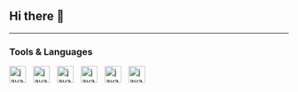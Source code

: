 ## Hi there 👋



---
### Tools & Languages
<image align="left" alt="javascript" width="30px" style="padding-right:10px" src="https://cdn.jsdelivr.net/gh/devicons/devicon@latest/icons/javascript/javascript-original.svg"/>
<image align="left" alt="javascript" width="30px" style="padding-right:10px" src="https://cdn.jsdelivr.net/gh/devicons/devicon@latest/icons/python/python-original.svg"/>
<image align="left" alt="javascript" width="30px" style="padding-right:10px" src="https://cdn.jsdelivr.net/gh/devicons/devicon@latest/icons/html5/html5-original.svg"/>
<image align="left" alt="javascript" width="30px" style="padding-right:10px" src="https://cdn.jsdelivr.net/gh/devicons/devicon@latest/icons/mongodb/mongodb-original.svg"/>
<image align="left" alt="javascript" width="30px" style="padding-right:10px" src="https://cdn.jsdelivr.net/gh/devicons/devicon@latest/icons/git/git-original.svg"/>
<image align="left" alt="javascript" width="30px" style="padding-right:10px"  src="https://cdn.jsdelivr.net/gh/devicons/devicon@latest/icons/nodejs/nodejs-original.svg"/>

#

          

<!--
**MB-PieSec/MB-PieSec** is a ✨ _special_ ✨ repository because its `README.md` (this file) appears on your GitHub profile.

Here are some ideas to get you started:

- 🔭 I’m currently working on ...
- 🌱 I’m currently learning ...
- 👯 I’m looking to collaborate on ...
- 🤔 I’m looking for help with ...
- 💬 Ask me about ...
- 📫 How to reach me: ...
- 😄 Pronouns: ...
- ⚡ Fun fact: ...
-->
